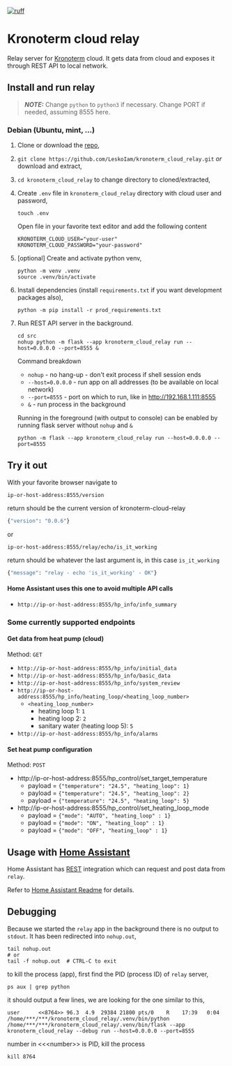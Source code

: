 [![ruff](https://github.com/LeskoIam/kronoterm_cloud_relay/actions/workflows/ruff.yml/badge.svg?branch=master)](https://github.com/LeskoIam/kronoterm_cloud_relay/actions/workflows/ruff.yml)
# Kronoterm cloud relay

Relay server for [Kronoterm](https://kronoterm.com//) cloud. It gets data from cloud and exposes it through REST API to local network. 

## Install and run relay
> **_NOTE:_**  Change `python` to `python3` if necessary. Change PORT if needed, assuming 8555 here.
### Debian (Ubuntu, mint, ...)
1. Clone or download the [repo](https://github.com/LeskoIam/kronoterm_cloud_relay),
2. `git clone https://github.com/LeskoIam/kronoterm_cloud_relay.git` *or* download and extract,
3. `cd kronoterm_cloud_relay` to change directory to cloned/extracted,
4. Create `.env` file in `kronoterm_cloud_relay` directory with cloud user and password,
   ```shell
   touch .env
   ```
   Open file in your favorite text editor and add the following content
   ```dotenv
   KRONOTERM_CLOUD_USER="your-user"
   KRONOTERM_CLOUD_PASSWORD="your-password"
   ```
5. [optional] Create and activate python venv,
   ```shell
   python -m venv .venv
   source .venv/bin/activate
   ```
6. Install dependencies (install `requirements.txt` if you want development packages also),
   ```shell
   python -m pip install -r prod_requirements.txt
   ```
7. Run REST API server in the background.
   ```shell
   cd src
   nohup python -m flask --app kronoterm_cloud_relay run --host=0.0.0.0 --port=8555 &
   ```
   Command breakdown
   - `nohup` - no hang-up - don't exit process if shell session ends
   - `--host=0.0.0.0` - run app on all addresses (to be available on local network)
   - `--port=8555` - port on which to run, like in http://192.168.1.111:8555
   - `&` - run process in the background
   
   Running in the foreground (with output to console) can be enabled by running flask server without `nohup` and `&`
   ```shell
   python -m flask --app kronoterm_cloud_relay run --host=0.0.0.0 --port=8555
   ```


## Try it out
With your favorite browser navigate to 

`ip-or-host-address:8555/version`

return should be the current version of kronoterm-cloud-relay
```python
{"version": "0.0.6"}
```
or

`ip-or-host-address:8555/relay/echo/is_it_working`

return should be whatever the last argument is, in this case `is_it_working`
```python
{"message": "relay - echo 'is_it_working' - OK"}
```

#### Home Assistant uses this one to avoid multiple API calls
- `http://ip-or-host-address:8555/hp_info/info_summary`

### Some currently supported endpoints
#### Get data from heat pump (cloud)
Method: `GET`
- `http://ip-or-host-address:8555/hp_info/initial_data`
- `http://ip-or-host-address:8555/hp_info/basic_data`
- `http://ip-or-host-address:8555/hp_info/system_review`
- `http://ip-or-host-address:8555/hp_info/heating_loop/<heating_loop_number>`
  - `<heating_loop_number>`
    - heating loop 1: `1`
    - heating loop 2: `2`
    - sanitary water (heating loop 5): `5`
- `http://ip-or-host-address:8555/hp_info/alarms`
#### Set heat pump configuration
Method: `POST`
- http://ip-or-host-address:8555/hp_control/set_target_temperature
  - payload = `{"temperature": "24.5", "heating_loop": 1}`
  - payload = `{"temperature": "24.5", "heating_loop": 2}`
  - payload = `{"temperature": "24.5", "heating_loop": 5}`
- http://ip-or-host-address:8555/hp_control/set_heating_loop_mode
  - payload = `{"mode": "AUTO", "heating_loop" : 1}`
  - payload = `{"mode": "ON", "heating_loop" : 1}`
  - payload = `{"mode": "OFF", "heating_loop" : 1}`


## Usage with [Home Assistant](https://www.home-assistant.io/)
Home Assistant has [REST](https://www.home-assistant.io/integrations/rest) integration which can request and post data from `relay`.

Refer to [Home Assistant Readme](./docs/home_assistant.md) for details.


## Debugging

   Because we started the `relay` app in the background there is no output to `stdout`. It has been redirected into
   `nohup.out`,
   ```shell
   tail nohup.out
   # or
   tail -f nohup.out  # CTRL-C to exit
   ```
   to kill the process (app), first find the PID (process ID) of `relay` server,
   ```shell
   ps aux | grep python
   ```
   it should output a few lines, we are looking for the one similar to this,
   ```shell
   user      <<8764>> 96.3  4.9  29384 21800 pts/0    R    17:39   0:04 /home/***/***/kronoterm_cloud_relay/.venv/bin/python /home/***/***/kronoterm_cloud_relay/.venv/bin/flask --app kronoterm_cloud_relay --debug run --host=0.0.0.0 --port=8555
   ```
   number in \<\<<number\>\> is PID, kill the process
   ```shell
   kill 8764
   ```
